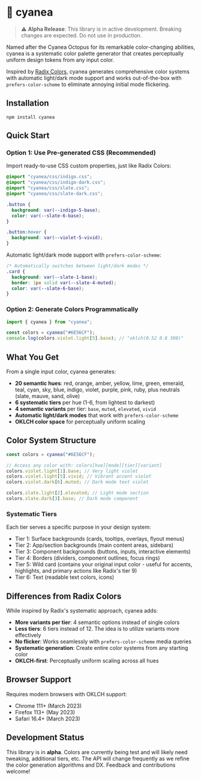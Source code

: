 # :octopus: cyanea

> ⚠️ **Alpha Release**: This library is in active development. Breaking changes are expected. Do not use in production.

Named after the Cyanea Octopus for its remarkable color-changing abilities, cyanea is a systematic color palette generator that creates perceptually uniform design tokens from any input color.

Inspired by [Radix Colors](https://www.radix-ui.com/colors), cyanea generates comprehensive color systems with automatic light/dark mode support and works out-of-the-box with `prefers-color-scheme` to eliminate annoying initial mode flickering.

## Installation

```shell
npm install cyanea
```

## Quick Start

### Option 1: Use Pre-generated CSS (Recommended)

Import ready-to-use CSS custom properties, just like Radix Colors:

```css
@import "cyanea/css/indigo.css";
@import "cyanea/css/indigo-dark.css";
@import "cyanea/css/slate.css";
@import "cyanea/css/slate-dark.css";

.button {
  background: var(--indigo-5-base);
  color: var(--slate-6-base);
}

.button:hover {
  background: var(--violet-5-vivid);
}
```

Automatic light/dark mode support with `prefers-color-scheme`:

```css
/* Automatically switches between light/dark modes */
.card {
  background: var(--slate-1-base);
  border: 1px solid var(--slate-4-muted);
  color: var(--slate-6-base);
}
```

### Option 2: Generate Colors Programmatically

```js
import { cyanea } from "cyanea";

const colors = cyanea("#6E56CF");
console.log(colors.violet.light[5].base); // "oklch(0.52 0.8 300)"
```

## What You Get

From a single input color, cyanea generates:

- **20 semantic hues**: red, orange, amber, yellow, lime, green, emerald, teal, cyan, sky, blue, indigo, violet, purple, pink, ruby, plus neutrals (slate, mauve, sand, olive)
- **6 systematic tiers** per hue (1-6, from lightest to darkest)
- **4 semantic variants** per tier: `base`, `muted`, `elevated`, `vivid`
- **Automatic light/dark modes** that work with `prefers-color-scheme`
- **OKLCH color space** for perceptually uniform scaling

## Color System Structure

```js
const colors = cyanea("#6E56CF");

// Access any color with: colors[hue][mode][tier][variant]
colors.violet.light[1].base; // Very light violet
colors.violet.light[5].vivid; // Vibrant accent violet
colors.violet.dark[6].muted; // Dark mode text violet

colors.slate.light[2].elevated; // Light mode section
colors.slate.dark[3].base; // Dark mode component
```

### Systematic Tiers

Each tier serves a specific purpose in your design system:

- Tier 1: Surface backgrounds (cards, tooltips, overlays, flyout menus)
- Tier 2: App/section backgrounds (main content areas, sidebars)
- Tier 3: Component backgrounds (buttons, inputs, interactive elements)
- Tier 4: Borders (dividers, component outlines, focus rings)
- Tier 5: Wild card (contains your original input color - useful for accents, highlights, and primary actions like Radix's tier 9)
- Tier 6: Text (readable text colors, icons)

## Differences from Radix Colors

While inspired by Radix's systematic approach, cyanea adds:

- **More variants per tier**: 4 semantic options instead of single colors
- **Less tiers**: 6 tiers instead of 12. The idea is to utilize variants more effectively
- **No flicker**: Works seamlessly with `prefers-color-scheme` media queries
- **Systematic generation**: Create entire color systems from any starting color
- **OKLCH-first**: Perceptually uniform scaling across all hues

## Browser Support

Requires modern browsers with OKLCH support:

- Chrome 111+ (March 2023)
- Firefox 113+ (May 2023)
- Safari 16.4+ (March 2023)

## Development Status

This library is in **alpha**. Colors are currently being test and will likely need tweaking, additional tiers, etc. The API will change frequently as we refine the color generation algorithms and DX. Feedback and contributions welcome!
